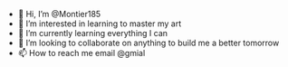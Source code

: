 - 👋 Hi, I’m @Montier185
- 👀 I’m interested in learning to master my art
- 🌱 I’m currently learning everything I can
- 💞️ I’m looking to collaborate on anything to build me a better tomorrow 
- 📫 How to reach me email @gmial

<!---
Montier185/Montier185 is a ✨ special ✨ repository because its `README.md` (this file) appears on your GitHub profile.
You can click the Preview link to take a look at your changes.
--->
